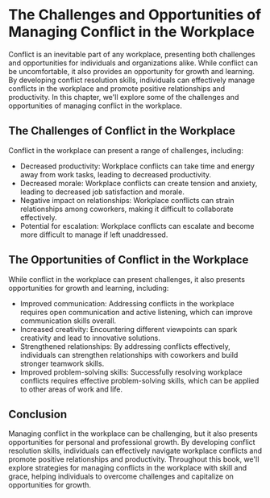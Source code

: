 The Challenges and Opportunities of Managing Conflict in the Workplace
======================================================================================================================

Conflict is an inevitable part of any workplace, presenting both challenges and opportunities for individuals and organizations alike. While conflict can be uncomfortable, it also provides an opportunity for growth and learning. By developing conflict resolution skills, individuals can effectively manage conflicts in the workplace and promote positive relationships and productivity. In this chapter, we'll explore some of the challenges and opportunities of managing conflict in the workplace.

The Challenges of Conflict in the Workplace
-------------------------------------------

Conflict in the workplace can present a range of challenges, including:

* Decreased productivity: Workplace conflicts can take time and energy away from work tasks, leading to decreased productivity.
* Decreased morale: Workplace conflicts can create tension and anxiety, leading to decreased job satisfaction and morale.
* Negative impact on relationships: Workplace conflicts can strain relationships among coworkers, making it difficult to collaborate effectively.
* Potential for escalation: Workplace conflicts can escalate and become more difficult to manage if left unaddressed.

The Opportunities of Conflict in the Workplace
----------------------------------------------

While conflict in the workplace can present challenges, it also presents opportunities for growth and learning, including:

* Improved communication: Addressing conflicts in the workplace requires open communication and active listening, which can improve communication skills overall.
* Increased creativity: Encountering different viewpoints can spark creativity and lead to innovative solutions.
* Strengthened relationships: By addressing conflicts effectively, individuals can strengthen relationships with coworkers and build stronger teamwork skills.
* Improved problem-solving skills: Successfully resolving workplace conflicts requires effective problem-solving skills, which can be applied to other areas of work and life.

Conclusion
----------

Managing conflict in the workplace can be challenging, but it also presents opportunities for personal and professional growth. By developing conflict resolution skills, individuals can effectively navigate workplace conflicts and promote positive relationships and productivity. Throughout this book, we'll explore strategies for managing conflicts in the workplace with skill and grace, helping individuals to overcome challenges and capitalize on opportunities for growth.
